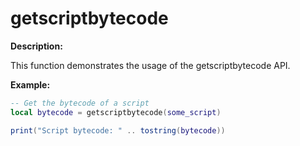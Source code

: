 # getscriptbytecode

**Description:**

This function demonstrates the usage of the getscriptbytecode API.

**Example:**

```lua
-- Get the bytecode of a script
local bytecode = getscriptbytecode(some_script)

print("Script bytecode: " .. tostring(bytecode))
```

